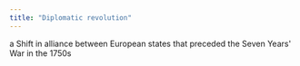 ```yaml
---
title: "Diplomatic revolution"
---
```

a Shift in alliance between European states that preceded the Seven Years' War in the 1750s


